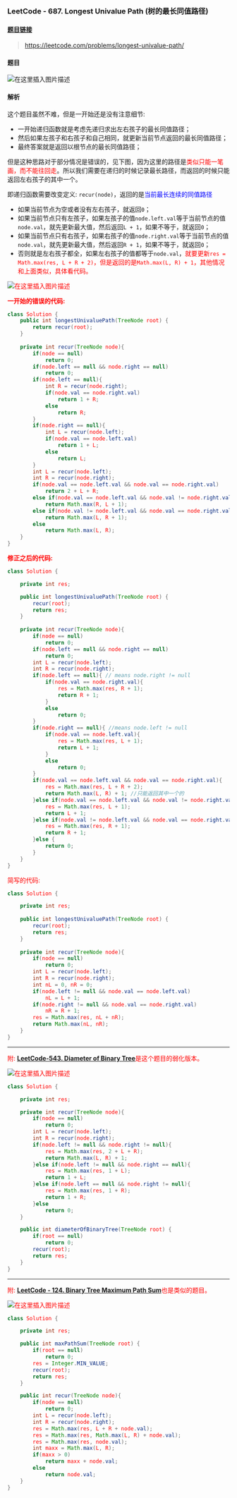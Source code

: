 ﻿### LeetCode - 687. Longest Univalue Path (树的最长同值路径)

#### [题目链接](https://leetcode.com/problems/longest-univalue-path/)

> https://leetcode.com/problems/longest-univalue-path/

#### 题目
![在这里插入图片描述](images/687_t.png)


#### 解析

这个题目虽然不难，但是一开始还是没有注意细节: 

* 一开始递归函数就是考虑先递归求出左右孩子的最长同值路径；
* 然后如果左孩子和右孩子和自己相同，就更新当前节点返回的最长同值路径；
* 最终答案就是返回以根节点的最长同值路径；

但是这种思路对于部分情况是错误的，见下图，因为这里的路径是<font color = red>类似只能一笔画，而不能往回走</font>。所以我们需要在递归的时候记录最长路径，而返回的时候只能返回左右孩子的其中一个。


即递归函数需要改变定义: `recur(node)`，返回的是<font color = blue>当前最长连续的同值路径</font>


* 如果当前节点为空或者没有左右孩子，就返回`0`；
* 如果当前节点只有左孩子，如果左孩子的值`node.left.val`等于当前节点的值`node.val`，就先更新最大值，然后返回`L + 1`，如果不等于，就返回`0`；
* 如果当前节点只有右孩子，如果右孩子的值`node.right.val`等于当前节点的值`node.val`，就先更新最大值，然后返回`R + 1`，如果不等于，就返回`0`；
* 否则就是左右孩子都全，如果左右孩子的值都等于`node.val`，<font color = red>就要更新`res = Math.max(res, L + R + 2)`，但是返回的是`Math.max(L, R) + 1`，其他情况和上面类似，具体看代码。

![在这里插入图片描述](images/687_s.png)

**一开始的<font color = red>错误</font>的代码:**
```java
class Solution {
    public int longestUnivaluePath(TreeNode root) {
        return recur(root);
    }
    
    private int recur(TreeNode node){ 
        if(node == null)
            return 0;
        if(node.left == null && node.right == null)
            return 0;
        if(node.left == null){ 
            int R = recur(node.right);
            if(node.val == node.right.val)
                return 1 + R;
            else 
                return R;
        }
        if(node.right == null){ 
            int L = recur(node.left);
            if(node.val == node.left.val)
                return 1 + L;
            else 
                return L;
        }
        int L = recur(node.left);
        int R = recur(node.right);
        if(node.val == node.left.val && node.val == node.right.val)
            return 2 + L + R;
        else if(node.val == node.left.val && node.val != node.right.val)
            return Math.max(R, L + 1);
        else if(node.val != node.left.val && node.val == node.right.val)
            return Math.max(L, R + 1);
        else 
            return Math.max(L, R);
    }
}
```


**<font color = red>修正</font>之后的代码:** 
```java
class Solution {

    private int res;

    public int longestUnivaluePath(TreeNode root) {
        recur(root);
        return res;
    }
    
    private int recur(TreeNode node){
        if(node == null)
            return 0;
        if(node.left == null && node.right == null)
            return 0;
        int L = recur(node.left);
        int R = recur(node.right);
        if(node.left == null){ // means node.right != null
            if(node.val == node.right.val){
                res = Math.max(res, R + 1);
                return R + 1;
            }
            else 
                return 0;
        }
        if(node.right == null){ //means node.left != null
            if(node.val == node.left.val){
                res = Math.max(res, L + 1);
                return L + 1;
            }
            else 
                return 0;
        }
        if(node.val == node.left.val && node.val == node.right.val){ 
            res = Math.max(res, L + R + 2);
            return Math.max(L, R) + 1; //只能返回其中一个的
        }else if(node.val == node.left.val && node.val != node.right.val){ 
            res = Math.max(res, L + 1);
            return L + 1;
        }else if(node.val != node.left.val && node.val == node.right.val){ 
            res = Math.max(res, R + 1);
            return R + 1;
        }else { 
            return 0;
        }
    }
}
```

简写的代码: 

```java
class Solution {

    private int res;
    
    public int longestUnivaluePath(TreeNode root) {
        recur(root);
        return res;
    }
    
    private int recur(TreeNode node){
        if(node == null)
            return 0;
        int L = recur(node.left);
        int R = recur(node.right);
        int nL = 0, nR = 0;
        if(node.left != null && node.val == node.left.val)
            nL = L + 1;
        if(node.right != null && node.val == node.right.val)
            nR = R + 1;
        res = Math.max(res, nL + nR);
        return Math.max(nL, nR);
    }
}
```

***

<font color = red>附</font>: [**LeetCode-543. Diameter of Binary Tree**](https://leetcode.com/problems/diameter-of-binary-tree/)是这个题目的弱化版本。

![在这里插入图片描述](images/543_t.png)
```java
class Solution {

    private int res;

    private int recur(TreeNode node){ 
        if(node == null)
            return 0;
        int L = recur(node.left);
        int R = recur(node.right);
        if(node.left != null && node.right != null){ 
            res = Math.max(res, 2 + L + R);
            return Math.max(L, R) + 1;
        }else if(node.left != null && node.right == null){ 
            res = Math.max(res, 1 + L);
            return 1 + L;
        }else if(node.left == null && node.right != null){ 
            res = Math.max(res, 1 + R);
            return 1 + R;
        }else
            return 0;
    }

    public int diameterOfBinaryTree(TreeNode root) {
        if(root == null)
            return 0;
        recur(root);
        return res;
    } 
}
```

***
<font color = red>附</font>: [**LeetCode - 124. Binary Tree Maximum Path Sum**](https://leetcode.com/problems/binary-tree-maximum-path-sum/)也是类似的题目。

![在这里插入图片描述](images/124_t.png)
```java
class Solution {

    private int res;

    public int maxPathSum(TreeNode root) {
        if(root == null)
            return 0;
        res = Integer.MIN_VALUE;
        recur(root);
        return res;
    }

    public int recur(TreeNode node){ 
        if(node == null)
            return 0;
        int L = recur(node.left);
        int R = recur(node.right);
        res = Math.max(res, L + R + node.val);
        res = Math.max(res, Math.max(L, R) + node.val);
        res = Math.max(res, node.val);
        int maxx = Math.max(L, R);
        if(maxx > 0)
            return maxx + node.val;
        else 
            return node.val;
    }
}
```

